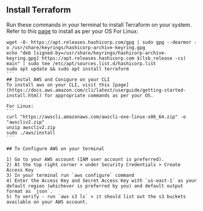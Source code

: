 ## Install Terraform
Run these commands in your terminal to install Terraform on your system.
Refer to this [page](https://developer.hashicorp.com/terraform/install) to install as per your OS 
For Linux: 
````
wget -O- https://apt.releases.hashicorp.com/gpg | sudo gpg --dearmor -o /usr/share/keyrings/hashicorp-archive-keyring.gpg
echo "deb [signed-by=/usr/share/keyrings/hashicorp-archive-keyring.gpg] https://apt.releases.hashicorp.com $(lsb_release -cs) main" | sudo tee /etc/apt/sources.list.d/hashicorp.list
sudo apt update && sudo apt install terraform
```
## Instal AWS and Conigure on your CLI
To install aws on your CLI, visit this [page](https://docs.aws.amazon.com/cli/latest/userguide/getting-started-install.html) for appropriate commands as per your OS.

For Linux:
```
curl "https://awscli.amazonaws.com/awscli-exe-linux-x86_64.zip" -o "awscliv2.zip"
unzip awscliv2.zip
sudo ./aws/install
```

## To Configure AWS on your terminal

1) Go to your AWS account (IAM user account is preferred).
2) At the top right corner > under Security Credentials > Create Access Key
3) In your terminal run `aws configure` command
4) Enter the Access Key and Secret Access Key with `us-east-1` as your default region (whichever is preferred by you) and default output format as `json`.
5) To verify - run `aws s3 ls` > it should list out the s3 buckets available on your AWS account.


